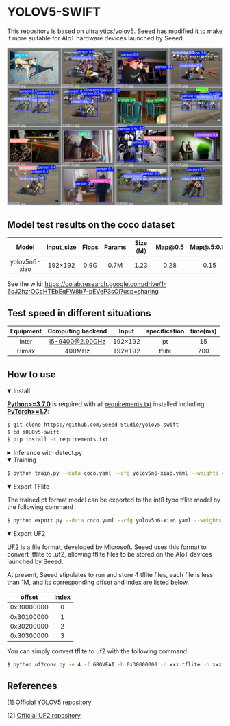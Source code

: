 # YOLOV5-SWIFT

This repository is based on [ultralytics/yolov5](https://github.com/ultralytics/yolov5). Seeed has modified it to make it more suitable for AIoT hardware devices launched by Seeed.

![image](./extra/test_show.jpg)



## Model test results on the coco dataset

  Model | Input_size|Flops| Params | Size（M） |Map@0.5|Map@.5:0.95
 :-----:|:-----:|:----------:|:----:|:----:|:----:|:----:|
 yolov5n6-xiao| 192×192| 0.9G|0.7M|1.23| 0.28|0.15

See the wiki: https://colab.research.google.com/drive/1-6oJ2hzrOCcHTEbEqFW8b7-pEVeP3sOi?usp=sharing 

## Test speed in different situations

Equipment|Computing backend|Input|specification|time(ms)
:---:|:---:|:---:|:---:|:---:|
Inter|i5-9400@2.90GHz|192×192|pt|15
Himax|400MHz|192×192|tflite|700


## <div>How to use</div>

<details open>
<summary>Install</summary>

[**Python>=3.7.0**](https://www.python.org/) is required with all
[requirements.txt](https://github.com/Seeed-Studio/yolov5-swift/blob/master/requirements.txt) installed including
[**PyTorch>=1.7**](https://pytorch.org/get-started/locally/):

<!-- $ sudo apt update && apt install -y libgl1-mesa-glx libsm6 libxext6 libxrender-dev -->

```bash
$ git clone https://github.com/Seeed-Studio/yolov5-swift
$ cd YOLOv5-swift
$ pip install -r requirements.txt
```

</details>

<details>
<summary>Inference with detect.py</summary>

`detect.py` runs inference on a variety of sources, downloading models automatically from
the [YOLOv5n6-xiao](https://github.com/ultralytics/yolov5/releases) and saving results to `runs/detect`.

```bash
$ python detect.py --source 0  # webcam
                            file.jpg  # image 
                            file.mp4  # video
                            path/  # directory
                            path/*.jpg  # glob
                            'https://youtu.be/NUsoVlDFqZg'  # YouTube
                            'rtsp://example.com/media.mp4'  # RTSP, RTMP, HTTP stream
```

</details>

<details open>
<summary>Training</summary>

```bash
$ python train.py --data coco.yaml --cfg yolov5n6-xiao.yaml --weights yolov5n6-xiao.pt --batch-size 128    
```

</details>  
<details open>
<summary>Export TFlite</summary>

The trained pt format model can be exported to the int8 type tflite model by the following command

```bash
$ python export.py --data coco.yaml --cfg yolov5n6-xiao.yaml --weights yolov5n6-xiao.pt --imgsz 192 --int8   
```

</details>  

</details>  
<details open>
<summary>Export UF2</summary>

[UF2](https://github.com/microsoft/uf2) is a file format, developed by Microsoft. Seeed uses this format to convert .tflite to .uf2, allowing tflite files to be stored on the AIoT devices launched by Seeed.

At present, Seeed stipulates to run and store 4 tflite files, each file is less than 1M, and its corresponding offset and index are listed below.

 offset|index
:---:|:---:|
|0x30000000|0|
|0x30100000|1|
|0x30200000|2|
|0x30300000|3|

You can simply convert tflite to uf2 with the following command.

```bash
$ python uf2conv.py -e 4 -f GROVEAI -b 0x30000000 -c xxx.tflite -o xxx.uf2
```

</details>  




## References
[1] [Official YOLOV5 repository](https://github.com/ultralytics/yolov5/)

[2] [Official UF2 repository](https://github.com/microsoft/uf2)